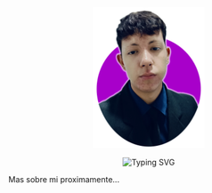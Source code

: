 <div align="center">
<!-- Foto -->
<img align="center" alt="Profile" width="200" src="https://github.com/AlfredooP/AlfredooP/blob/main/Resources/profile.png">
<br>
<br>
<!-- Nombre/Usuario -->
<img src="https://readme-typing-svg.demolab.com?font=Fira+Code&weight=600&size=26&pause=1000&color=A800CA&center=true&width=435&lines=Alfredo+Puentes;AlfredooP" alt="Typing SVG" />
</div>

<p> Mas sobre mi proximamente...</p>
